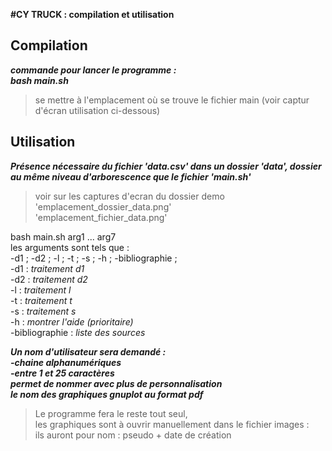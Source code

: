 **#CY TRUCK : compilation et utilisation**  
  
## Compilation
  
***commande pour lancer le programme :  
bash main.sh***  
>se mettre à l'emplacement où se
>trouve le fichier main (voir captur d'écran
>utilisation ci-dessous)  
  
## Utilisation  
  
***Présence nécessaire du fichier 'data.csv'
   dans un dossier 'data', dossier au même
   niveau d'arborescence que le fichier 'main.sh'***
>voir sur les captures d'ecran du dossier demo  
>'emplacement_dossier_data.png'  
>'emplacement_fichier_data.png'  
  
bash main.sh arg1 ... arg7   
les arguments sont tels que :  
 -d1 ; -d2 ; -l ; -t ; -s ; -h ; -bibliographie ;  
 -d1 : _traitement d1_  
 -d2 : _traitement d2_  
  -l : _traitement l_  
 -t : _traitement t_  
 -s : _traitement s_  
 -h : _montrer l'aide (prioritaire)_  
 -bibliographie : _liste des sources_  
  
***Un nom d'utilisateur sera demandé :  
    -chaine alphanumériques  
    -entre 1 et 25 caractères  
    permet de nommer avec plus de personnalisation  
    le nom des graphiques gnuplot au format pdf***   
  
 >Le programme fera le reste tout seul,  
>les graphiques sont à ouvrir manuellement
>dans le fichier images :  
>ils auront pour nom : pseudo + date de création



